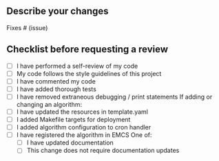 ## Describe your changes

Fixes # (issue)

## Checklist before requesting a review
- [ ] I have performed a self-review of my code
- [ ] My code follows the style guidelines of this project
- [ ] I have commented my code
- [ ] I have added thorough tests
- [ ] I have removed extraneous debugging / print statements
  If adding or changing an algorithm:
- [ ] I have updated the resources in template.yaml
- [ ] I added Makefile targets for deployment
- [ ] I added algorithm configuration to cron handler
- [ ] I have registered the algorithm in EMCS
  One of:
    - [ ] I have updated documentation
    - [ ] This change does not require documentation updates
